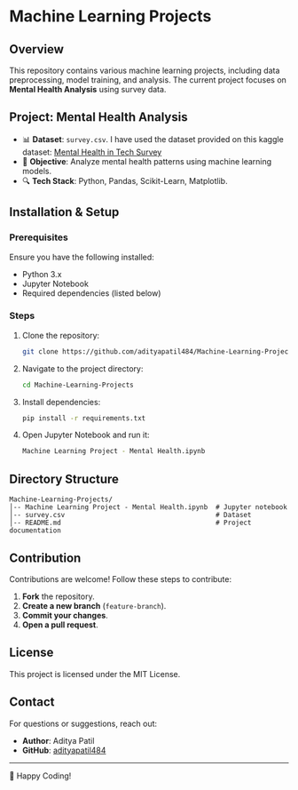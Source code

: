 # Machine Learning Projects

## Overview
This repository contains various machine learning projects, including data preprocessing, model training, and analysis. The current project focuses on **Mental Health Analysis** using survey data.

## Project: Mental Health Analysis
- 📊 **Dataset**: `survey.csv`. I have used the dataset provided on this kaggle dataset: [Mental Health in Tech Survey](https://www.kaggle.com/datasets/osmi/mental-health-in-tech-survey/data?select=survey.csv)
- 🧠 **Objective**: Analyze mental health patterns using machine learning models.
- 🔍 **Tech Stack**: Python, Pandas, Scikit-Learn, Matplotlib.

## Installation & Setup
### Prerequisites
Ensure you have the following installed:
- Python 3.x
- Jupyter Notebook
- Required dependencies (listed below)

### Steps
1. Clone the repository:
   ```sh
   git clone https://github.com/adityapatil484/Machine-Learning-Projects.git
   ```
2. Navigate to the project directory:
   ```sh
   cd Machine-Learning-Projects
   ```
3. Install dependencies:
   ```sh
   pip install -r requirements.txt
   ```
4. Open Jupyter Notebook and run it:
   ```sh
   Machine Learning Project - Mental Health.ipynb
   ```

## Directory Structure
```
Machine-Learning-Projects/
│-- Machine Learning Project - Mental Health.ipynb  # Jupyter notebook
│-- survey.csv                                      # Dataset
│-- README.md                                       # Project documentation
```

## Contribution
Contributions are welcome! Follow these steps to contribute:
1. **Fork** the repository.
2. **Create a new branch** (`feature-branch`).
3. **Commit your changes**.
4. **Open a pull request**.

## License
This project is licensed under the MIT License.

## Contact
For questions or suggestions, reach out:
- **Author**: Aditya Patil
- **GitHub**: [adityapatil484](https://github.com/adityapatil484)

---
🚀 Happy Coding!
